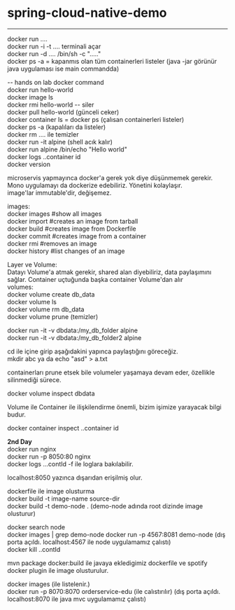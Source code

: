 # spring-cloud-native-demo

----
docker run ....  
docker run -i -t .... terminali açar  
docker run -d .... /bin/sh -c "....."  
docker ps -a = kapanmıs olan tüm containerleri listeler (java -jar görünür java uygulaması ise main commandda)  

-- hands on lab docker command  
docker run hello-world  
docker image ls  
docker rmi hello-world -- siler  
docker pull hello-world (günceli ceker)  
docker container ls = docker ps (çalısan containerleri listeler)  
docker ps -a (kapalıları da listeler)  
docker rm .... ile temizler  
docker run -it alpine  (shell acık kalır)  
docker run alpine /bin/echo "Hello world"  
docker logs ..container id  
docker version  

microservis yapmayınca docker'a gerek yok diye düşünmemek gerekir. Mono uygulamayı da dockerize edebiliriz. Yönetini kolaylaşır.  
image'lar immutable'dir, değişemez.

images:  
docker images #show all images  
docker import #creates an image from tarball  
docker build  #creates image from Dockerfile  
docker commit #creates image from a container  
docker rmi    #removes an image  
docker history #list changes of an image  


Layer ve Volume:  
Datayı Volume'a atmak gerekir, shared alan diyebiliriz, data paylaşımını sağlar. Container uçtuğunda başka container Volume'dan alır  
volumes:  
docker volume create db_data  
docker volume ls  
docker volume rm db_data  
docker volume prune (temizler)  


docker run -it -v dbdata:/my_db_folder alpine  
docker run -it -v dbdata:/my_db_folder2 alpine  

cd ile içine girip aşağıdakini yapınca paylaştığını göreceğiz.  
mkdir abc ya da echo "asd" > a.txt  


containerları prune etsek bile volumeler yaşamaya devam eder, özellikle silinmediği sürece.  

docker volume inspect dbdata  

Volume ile Container ile ilişkilendirme önemli, bizim işimize yarayacak bilgi budur.  

docker container inspect ..container id  

**2nd Day**  
docker run nginx  
docker run -p 8050:80 nginx  
docker logs ...contId -f ile loglara bakılabilir.  

localhost:8050 yazınca dışarıdan erişilmiş olur.  

dockerfile ile image olusturma  
docker build -t image-name  source-dir  
docker build -t demo-node . (demo-node adında root dizinde image olusturur)

docker search node  
docker images | grep demo-node
docker run -p 4567:8081 demo-node (dış porta açıldı. localhost:4567 ile node uygulamamız çalıstı)  
docker kill ..contId
  
mvn package docker:build ile javaya ekledigimiz dockerfile ve spotify docker plugin ile image olusturulur.

docker images (ile listelenir.)  
docker run -p 8070:8070 orderservice-edu (ile calıstırılır) (dış porta açıldı. localhost:8070 ile java mvc uygulamamız çalıstı)  




